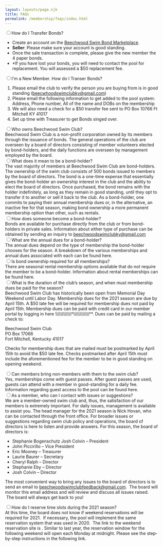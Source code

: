 ```yaml
---
layout: layouts/page.njk
title: FAQs
permalink: /membership/faqs/index.html
---
```

<div class="tabs">
<div class="tab">
<input type="radio" id="faq11" name="rd"><label class="tab-label" for="faq11">How do I Transfer Bonds?</label>
<div class="tab-content">
<ul>
<li>Create an account on the <a href="https://beechwoodswimclub.freeforums.net/">Beechwood Swim Bond Marketplace</a>.</li>
<li><b>Seller</b>: Please make sure your account is good standing.</li>
<li>Once the sale transaction is complete, please give the new member the 4 paper bonds.</li>
<li>*If you have lost your bonds, you will need to contact the pool for replacement.  You will assessed a $50 replacement fee.</li>
</ul></div>
</div>

<div class="tab">
<input type="radio" id="faq12" name="rd"><label class="tab-label" for="faq12">I'm a New Member. How do I Transer Bonds?</label>
<div class="tab-content">
<ol>
<li>Please email the club to verify the person you are buying from is in good standing (<a href="mailto:beecwhoodswimclubky@gmail.com">beecwhoodswimclubky@gmail.com</a>)</li>
<li>Please email the following information to get added to the pool system: Address, Phone number, All of the name and DOBs on the membership</li>
<li>We will also need a check for a $50 transfer fee sent to PO Box 10766 Ft Mitchell KY 41017</li>
<li>Set up time with Treasurer to get Bonds singed over.</li>
</ol></div>
</div>

<div class="tab">
<input type="radio" id="faq1" name="rd"><label class="tab-label" for="faq1">Who owns Beechwood Swim Club?</label>
<div class="tab-content">Beechwood Swim Club is a non-profit corporation owned by its members through the issuance of bonds. The general operations of the club are overseen by a board of directors consisting of member volunteers elected by bond-holders, and the daily functions are overseen by management employed by the board.</div>
</div>

<div class="tab">
<input type="radio" id="faq2" name="rd"><label class="tab-label" for="faq2">What does it mean to be a bond-holder?</label>
<div class="tab-content">The vast majority of members at Beechwood Swim Club are bond-holders. The ownership of the swim club consists of 500 bonds issued to members by the board of directors. The bond is a one-time expense that essentially gives the bond-holder an ownership interest in the club and the ability to elect the board of directors. Once purchased, the bond remains with the holder indefinitely, as long as they remain in good standing, until they opt to transfer it to another or sell it back to the club. As a bond-holder, one commits to paying their annual membership dues or, in the alternative, an inactive fee for that season, making bond ownership a more permanent membership option than other, such as rentals.</div>
</div>

<div class="tab">
<input type="radio" id="faq3" name="rd"><label class="tab-label" for="faq3">How does someone become a bond-holder?</label>
<div class="tab-content">Bonds are available for purchase directly from the club or from bond-holders in private sales. Information about either type of purchase can be obtained by sending an inquiry to <a href="mailto:beechwoodswimclubky@gmail.com">beechwoodswimclubky@gmail.com</a></div>
</div>

<div class="tab">
<input type="radio" id="faq4" name="rd"><label class="tab-label" for="faq4">What are the annual dues for a bond-holder?</label>
<div class="tab-content">The annual dues depend on the type of membership the bond-holder chooses for the season. A breakdown of the various memberships and annual dues associated with each can be found here.</div>
</div>

<div class="tab">
<input type="radio" id="faq5" name="rd"><label class="tab-label" for="faq5">Is bond ownership required for all memberships?</label>
<div class="tab-content">There are seasonal rental membership options available that do not require the member to be a bond-holder. Information about rental memberships can be found here.</div>
</div>

<div class="tab">
<input type="radio" id="faq6" name="rd"><label class="tab-label" for="faq6">What is the duration of the club’s season, and when must membership dues be paid for the season?</label>
<div class="tab-content">Beechwood Swim Club has historically been open from Memorial Day Weekend until Labor Day. Membership dues for the 2021 season are due by April 15th. A $50 late fee will be required for membership dues not paid by April 15th. Membership dues can be paid with credit card in our member portal by logging in here \\\\\\\\\\\\*\\\\\\\\\\\\**. Dues can be paid by mailing a check to:

Beechwood Swim Club\
PO Box 17066\
Fort Mitchell, Kentucky 41017

Checks for membership dues that are mailed must be postmarked by April 15th to avoid the $50 late fee. Checks postmarked after April 15th must include the aforementioned fee for the member to be in good standing on opening weekend.</div>

</div>

<div class="tab">
<input type="radio" id="faq8" name="rd"><label class="tab-label" for="faq8">Can members bring non-members with them to the swim club?</label>
<div class="tab-content">Yes, memberships come with guest passes. After guest passes are used, guests can attend with a member in good-standing for a daily fee. Information regarding guest access to the pool can be found here.</div>
</div>

<div class="tab">
<input type="radio" id="faq9" name="rd"><label class="tab-label" for="faq9">As a member, who can I contact with issues or suggestions?</label>
<div class="tab-content">We are a member-owned swim club and, thus, the satisfaction of our members is extremely important. For daily issues, management is available to assist you. The head manager for the 2021 season is Nick Hovan, who can be contacted through the front office. For broader issues or suggestions regarding swim club policy and operations, the board of directors is here to listen and provide answers. For this season, the board of directors is:

* Stephanie Bogenschutz Josh Colvin – President
* John Piccirillo – Vice President
* Eric Mooney – Treasurer
* Laurie Baurer – Secretary
* Cheryl Ralph – Director
* Stephanie Eby – Director
* Josh Colvin – Director

The most convenient way to bring any issues to the board of directors is to send an email to [beechwoodswimclubfeedback@gmail.com](mailto:beechwoodswimclubfeedback@gmail.com).  The board will monitor this email address and will review and discuss all issues raised.  The board will always get back to you!</div>

</div>

<div class="tab">
<input type="radio" id="faq10" name="rd"><label class="tab-label" for="faq10">How do I reserve time slots during the 2021 season?</label>
<div class="tab-content">At this time, the board does not know if weekend reservations will be required for 2021.  If necessary, the pool will implement the same reservation system that was used in 2020.  The link to the weekend reservation site is . Similar to last year, the reservation window for the following weekend will open each Monday at midnight. Please see the step-by-step instructions in the following link.</div>
</div>
</div>